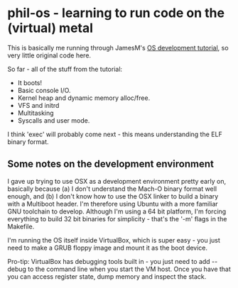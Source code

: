 phil-os - learning to run code on the (virtual) metal
=====================================================

This is basically me running through JamesM's [OS development tutorial](http://www.jamesmolloy.co.uk/tutorial_html/), so very little original code here.

So far - all of the stuff from the tutorial:

* It boots!
* Basic console I/O.
* Kernel heap and dynamic memory alloc/free.
* VFS and initrd
* Multitasking
* Syscalls and user mode.

I think 'exec' will probably come next - this means understanding the ELF binary format.

Some notes on the development environment
-----------------------------------------

I gave up trying to use OSX as a development environment pretty early on, basically because (a) I don't understand the Mach-O binary format well enough, and (b) I don't know how to use the OSX linker to build a binary with a Multiboot header. I'm therefore using Ubuntu with a more familiar GNU toolchain to develop. Although I'm using a 64 bit platform, I'm forcing everything to build 32 bit binaries for simplicity - that's the '-m' flags in the Makefile.

I'm running the OS itself inside VirtualBox, which is super easy - you just need to make a GRUB floppy image and mount it as the boot device.

Pro-tip: VirtualBox has debugging tools built in - you just need to add --debug to the command line when you start the VM host. Once you have that you can access register state, dump memory and inspect the stack.
